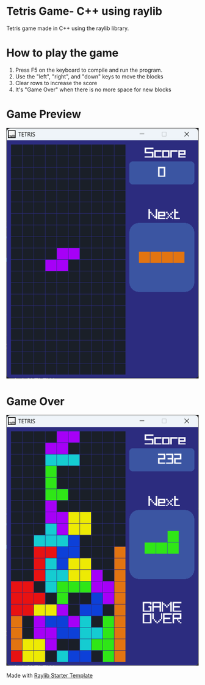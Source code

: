 # Tetris Game- C++ using raylib
Tetris game made in C++ using the raylib library.

# How to play the game
1. Press F5 on the keyboard to compile and run the program.
2. Use the "left", "right", and "down" keys to move the blocks
3. Clear rows to increase the score
4. It's "Game Over" when there is no more space for new blocks

# Game Preview

<p align="center">
  <img src="screenshots/preview.png" alt="" width="600">
</p>

# Game Over

<p align="center">
  <img src="screenshots/game_over.png" alt="" width="600">
</p>

Made with <a href="https://github.com/educ8s/Raylib-CPP-Starter-Template-for-VSCODE-V2">Raylib Starter Template</a>

